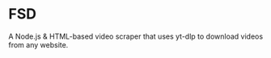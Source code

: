 # FSD
A Node.js &amp; HTML-based video scraper that uses yt-dlp to download videos from any website.
